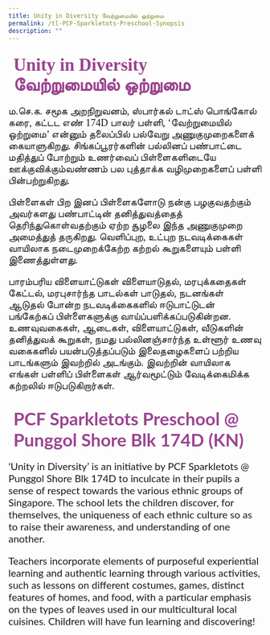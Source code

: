 ```yaml
---
title: Unity in Diversity வேற்றுமையில் ஒற்றுமை
permalink: /tl-PCF-Sparkletots-Preschool-Synopsis
description: ""
---
```

<h4 style="font-size: 35px;font-family: Anjal InaiMathi;padding-top:12px;margin:10px;color: #9b4490;">Unity in Diversity
வேற்றுமையில் ஒற்றுமை</h4>
<p style="font-size: 20px;font-family: Anjal InaiMathi;">ம.செ.க. சமூக அறநிறுவனம், ஸ்பார்கல் டாட்ஸ் பொங்கோல் கரை, கட்டட எண் 174D பாலர் பள்ளி, ‘வேற்றுமையில் ஒற்றுமை’ என்னும் தலைப்பில் பல்வேறு அணுகுமுறைகளைக் கையாளுகிறது. சிங்கப்பூரர்களின் பல்லினப் பண்பாட்டை மதித்துப் போற்றும் உணர்வைப் பிள்ளைகளிடையே ஊக்குவிக்கும்வண்ணம் பல புத்தாக்க வழிமுறைகளைப் பள்ளி பின்பற்றுகிறது. </p>
<p  style="font-size: 20px;font-family:Anjal InaiMathi;">பிள்ளைகள் பிற இனப் பிள்ளைகளோடு நன்கு பழகுவதற்கும் அவர்களது பண்பாட்டின் தனித்துவத்தைத் தெரிந்துகொள்வதற்கும் ஏற்ற சூழலை இந்த அணுகுமுறை அமைத்துத் தருகிறது. வெளிப்புற, உட்புற நடவடிக்கைகள் வாயிலாக நடைமுறைக்கேற்ற கற்றல் கூறுகளையும் பள்ளி இணைத்துள்ளது. </p>
<p  style="font-size: 20px;font-family:Anjal InaiMathi;">பாரம்பரிய விளையாட்டுகள் விளையாடுதல், மரபுக்கதைகள் கேட்டல், மரபுசார்ந்த பாடல்கள் பாடுதல், நடனங்கள் ஆடுதல் போன்ற நடவடிக்கைகளில் ஈடுபாட்டுடன் பங்கேற்கப் பிள்ளைகளுக்கு வாய்ப்பளிக்கப்படுகின்றன. உணவுவகைகள், ஆடைகள், விளையாட்டுகள், வீடுகளின் தனித்துவக் கூறுகள், நமது பல்லினஞ்சார்ந்த உள்ளூர் உணவு வகைகளில் பயன்படுத்தப்படும் இலைதழைகளைப் பற்றிய பாடங்களும் இவற்றில் அடங்கும். இவற்றின் வாயிலாக எங்கள் பள்ளிப் பிள்ளைகள் ஆர்வமூட்டும் வேடிக்கைமிக்க கற்றலில் ஈடுபடுகிறார்கள்.</p>
<h4 style="font-size: 35px;font-family: Lato,sans-serif;padding-top:12px;margin:10px;color: #9b4490;"> PCF Sparkletots Preschool @ Punggol Shore Blk 174D (KN) </h4>
<p style="font-size: 20px;font-family:Lato,sans-serif;">‘Unity in Diversity’ is an initiative by PCF Sparkletots @ Punggol Shore Blk 174D to inculcate in their pupils a sense of respect towards the various ethnic groups of Singapore. The school lets the children discover, for themselves, the uniqueness of each ethnic culture so as to raise their awareness, and understanding of one another. </p>
<p style="font-size: 20px;font-family:Lato,sans-serif;">Teachers incorporate elements of purposeful experiential learning and authentic learning through various activities, such as lessons on different costumes, games, distinct features of homes, and food, with a  particular emphasis on the types of leaves used in our multicultural local cuisines. Children will have fun learning and discovering!  </p>
